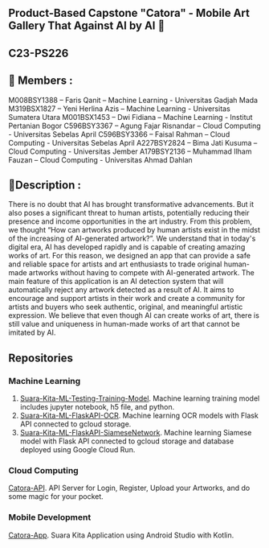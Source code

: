 ## Product-Based Capstone "Catora" - Mobile Art Gallery That Against AI by AI 👋
## C23-PS226

## 🙋‍ Members :
M008BSY1388 – Faris Qanit – Machine Learning - Universitas Gadjah Mada
M319BSX1827 – Yeni Herlina Azis – Machine Learning - Universitas Sumatera Utara
M001BSX1453 – Dwi Fidiana – Machine Learning - Institut Pertanian Bogor
C596BSY3367 – Agung Fajar Risnandar – Cloud Computing - Universitas Sebelas April
C596BSY3366 – Faisal Rahman – Cloud Computing - Universitas Sebelas April
A227BSY2824 – Bima Jati Kusuma – Cloud Computing - Universitas Jember
A179BSY2136 – Muhammad Ilham Fauzan – Cloud Computing - Universitas Ahmad Dahlan

## 🍿Description :

There is no doubt that AI has brought transformative advancements. But it also poses a significant threat to human artists, potentially reducing their presence and income opportunities in the art industry. From this problem, we thought “How can artworks produced by human artists exist in the midst of the increasing of AI-generated artwork?”. We understand that in today's digital era, AI has developed rapidly and is capable of creating amazing works of art. For this reason, we designed an app that can provide a safe and reliable space for artists and art enthusiasts to trade original human-made artworks without having to compete with AI-generated artwork. The main feature of this application is an AI detection system that will automatically reject any artwork detected as a result of AI. It aims to encourage and support artists in their work and create a community for artists and buyers who seek authentic, original, and meaningful artistic expression. We believe that even though AI can create works of art, there is still value and uniqueness in human-made works of art that cannot be imitated by AI.

## Repositories

### Machine Learning
1. [Suara-Kita-ML-Testing-Training-Model](https://github.com/C23-PS001/ML-RaKit). Machine learning training model includes jupyter notebook, h5 file, and python.
2. [Suara-Kita-ML-FlaskAPI-OCR](https://github.com/C23-PS001/flask-ocr). Machine learning OCR models with Flask API connected to gcloud storage.
3. [Suara-Kita-ML-FlaskAPI-SiameseNetwork](https://github.com/C23-PS001/flask-siamese). Machine learning Siamese model with Flask API connected to gcloud storage and database deployed using Google Cloud Run.

### Cloud Computing
[Catora-API](https://github.com/C23-PS001/Suara-Kita-API). API Server for Login, Register, Upload your Artworks, and do some magic for your pocket.

### Mobile Development
[Catora-App](https://github.com/C23-PS001/SuaraKitaApp). Suara Kita Application using Android Studio with Kotlin.
